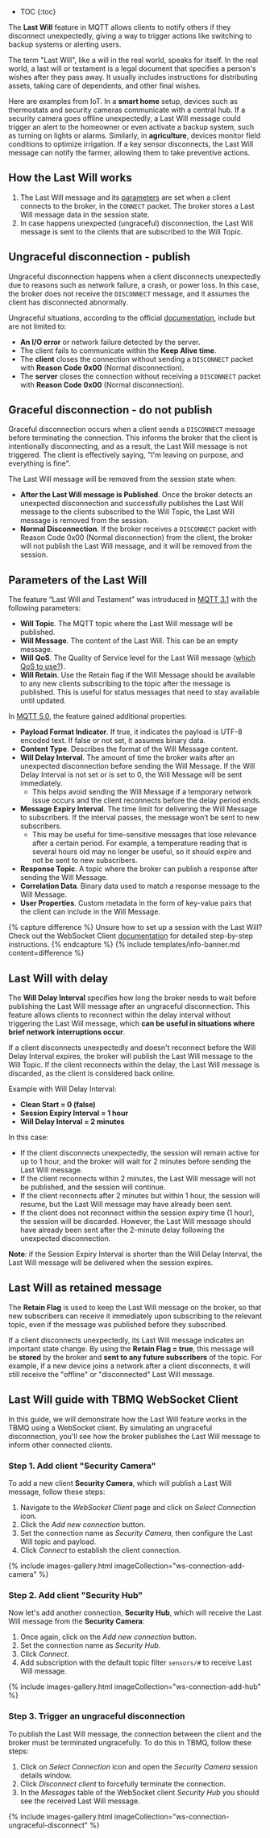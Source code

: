 
* TOC
{:toc}

The **Last Will** feature in MQTT allows clients to notify others if they disconnect unexpectedly, giving a way to trigger actions like switching to backup systems or alerting users.

The term "Last Will", like a will in the real world, speaks for itself. In the real world, a last will or testament is a legal document that specifies a person's wishes after they pass away. It usually includes instructions for distributing assets, taking care of dependents, and other final wishes.

Here are examples from IoT. In a **smart home** setup, devices such as thermostats and security cameras communicate with a central hub. If a security camera goes offline unexpectedly, a Last Will message could trigger an alert to the homeowner or even activate a backup system, such as turning on lights or alarms. 
Similarly, in **agriculture**, devices monitor field conditions to optimize irrigation. If a key sensor disconnects, the Last Will message can notify the farmer, allowing them to take preventive actions.

## How the Last Will works

1. The Last Will message and its [parameters](/docs/{{docsPrefix}}mqtt-broker/user-guide/last-will/#parameters-of-the-last-will) are set when a client connects to the broker, in the `CONNECT` packet. The broker stores a Last Will message data in the session state.
2. In case happens unexpected (ungraceful) disconnection, the Last Will message is sent to the clients that are subscribed to the Will Topic.

## Ungraceful disconnection - publish

Ungraceful disconnection happens when a client disconnects unexpectedly due to reasons such as network failure, a crash, or power loss. 
In this case, the broker does not receive the `DISCONNECT` message, and it assumes the client has disconnected abnormally.

Ungraceful situations, according to the official [documentation](https://docs.oasis-open.org/mqtt/mqtt/v5.0/os/mqtt-v5.0-os.html#_Toc3901040), include but are not limited to:
* **An I/O error** or network failure detected by the server.
* The client fails to communicate within the **Keep Alive time**.
* The **client** closes the connection without sending a `DISCONNECT` packet with **Reason Code 0x00** (Normal disconnection).
* The **server** closes the connection without receiving a `DISCONNECT` packet with **Reason Code 0x00** (Normal disconnection).

## Graceful disconnection - do not publish

Graceful disconnection occurs when a client sends a `DISCONNECT` message before terminating the connection.
This informs the broker that the client is intentionally disconnecting, and as a result, the Last Will message is not triggered. The client is effectively saying, "I'm leaving on purpose, and everything is fine".

The Last Will message will be removed from the session state when:
* **After the Last Will message is Published**. Once the broker detects an unexpected disconnection and successfully publishes the Last Will message to the clients subscribed to the Will Topic, the Last Will message is removed from the session.
* **Normal Disconnection**. If the broker receives a `DISCONNECT` packet with Reason Code 0x00 (Normal disconnection) from the client, the broker will not publish the Last Will message, and it will be removed from the session.

## Parameters of the Last Will

The feature “Last Will and Testament” was introduced in [MQTT 3.1](https://public.dhe.ibm.com/software/dw/webservices/ws-mqtt/mqtt-v3r1.html#connect) with the following parameters:
* **Will Topic**. The MQTT topic where the Last Will message will be published.
* **Will Message**. The content of the Last Will. This can be an empty message.
* **Will QoS**. The Quality of Service level for the Last Will message ([which QoS to use?](/docs/{{docsPrefix}}mqtt-broker/user-guide/qos)).
* **Will Retain**. Use the Retain flag if the Will Message should be available to any new clients subscribing to the topic after the message is published. This is useful for status messages that need to stay available until updated.

In [MQTT 5.0](https://docs.oasis-open.org/mqtt/mqtt/v5.0/os/mqtt-v5.0-os.html#_Toc3901040), the feature gained additional properties:
* **Payload Format Indicator**. If true, it indicates the payload is UTF-8 encoded text. If false or not set, it assumes binary data.
* **Content Type**. Describes the format of the Will Message content.
* **Will Delay Interval**. The amount of time the broker waits after an unexpected disconnection before sending the Will Message. If the Will Delay Interval is not set or is set to 0, the Will Message will be sent immediately.
  * This helps avoid sending the Will Message if a temporary network issue occurs and the client reconnects before the delay period ends.
* **Message Expiry Interval**. The time limit for delivering the Will Message to subscribers. If the interval passes, the message won’t be sent to new subscribers. 
  * This may be useful for time-sensitive messages that lose relevance after a certain period. For example, a temperature reading that is several hours old may no longer be useful, so it should expire and not be sent to new subscribers.
* **Response Topic**. A topic where the broker can publish a response after sending the Will Message.
* **Correlation Data**. Binary data used to match a response message to the Will Message.
* **User Properties**. Custom metadata in the form of key-value pairs that the client can include in the Will Message.

{% capture difference %}
Unsure how to set up a session with the Last Will? Check out the WebSocket Client [documentation](/docs/{{docsPrefix}}mqtt-broker/user-guide/ui/websocket-client/#last-will) for detailed step-by-step instructions.
{% endcapture %}
{% include templates/info-banner.md content=difference %}

## Last Will with delay

The **Will Delay Interval** specifies how long the broker needs to wait before publishing the Last Will message after an ungraceful disconnection. 
This feature allows clients to reconnect within the delay interval without triggering the Last Will message, which **can be useful in situations where brief network interruptions occur**.

If a client disconnects unexpectedly and doesn't reconnect before the Will Delay Interval expires, the broker will publish the Last Will message to the Will Topic. 
If the client reconnects within the delay, the Last Will message is discarded, as the client is considered back online.

Example with Will Delay Interval:

* **Clean Start = 0 (false)**
* **Session Expiry Interval = 1 hour**
* **Will Delay Interval = 2 minutes**

In this case:

* If the client disconnects unexpectedly, the session will remain active for up to 1 hour, and the broker will wait for 2 minutes before sending the Last Will message. 
* If the client reconnects within 2 minutes, the Last Will message will not be published, and the session will continue.
* If the client reconnects after 2 minutes but within 1 hour, the session will resume, but the Last Will message may have already been sent.
* If the client does not reconnect within the session expiry time (1 hour), the session will be discarded. However, the Last Will message should have already been sent after the 2-minute delay following the unexpected disconnection.

**Note**: if the Session Expiry Interval is shorter than the Will Delay Interval, the Last Will message will be delivered when the session expires.

## Last Will as retained message

The **Retain Flag** is used to keep the Last Will message on the broker, so that new subscribers can receive it immediately upon subscribing to the relevant topic, even if the message was published before they subscribed.

If a client disconnects unexpectedly, its Last Will message indicates an important state change. By using the **Retain Flag = true**, this message will be **stored** by the broker and **sent to any future subscribers** of the topic. 
For example, if a new device joins a network after a client disconnects, it will still receive the "offline" or "disconnected" Last Will message.

## Last Will guide with TBMQ WebSocket Client

In this guide, we will demonstrate how the Last Will feature works in the TBMQ using a WebSocket client. 
By simulating an ungraceful disconnection, you'll see how the broker publishes the Last Will message to inform other connected clients.

### Step 1. Add client "Security Camera"

To add a new client **Security Camera**, which will publish a Last Will message, follow these steps:

1. Navigate to the _WebSocket Client_ page and click on _Select Connection_ icon.
2. Click the _Add new connection_ button. 
3. Set the connection name as _Security Camera_, then configure the Last Will topic and payload.
4. Click _Connect_ to establish the client connection.

{% include images-gallery.html imageCollection="ws-connection-add-camera" %}

### Step 2. Add client "Security Hub"

Now let's add another connection, **Security Hub**, which will receive the Last Will message from the **Security Camera**:

1. Once again, click on the _Add new connection_ button.
2. Set the connection name as _Security Hub_.
3. Click _Connect_.
4. Add subscription with the default topic filter `sensors/#` to receive Last Will message.

{% include images-gallery.html imageCollection="ws-connection-add-hub" %}

### Step 3. Trigger an ungraceful disconnection

To publish the Last Will message, the connection between the client and the broker must be terminated ungracefully. To do this in TBMQ, follow these steps:

1. Click on _Select Connection_ icon and open the _Security Camera_ session details window.
2. Click _Disconnect client_ to forcefully terminate the connection.
3. In the _Messages_ table of the WebSocket client _Security Hub_ you should see the received Last Will message.

{% include images-gallery.html imageCollection="ws-connection-ungraceful-disconnect" %}
